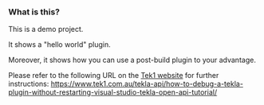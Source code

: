 ### What is this?

This is a demo project.

It shows a "hello world" plugin.

Moreover, it shows how you can use a post-build plugin to your advantage.

Please refer to the following URL on the [Tek1 website](https://www.tek1.com.au/tekla-api/how-to-debug-a-tekla-plugin-without-restarting-visual-studio-tekla-open-api-tutorial/) for further instructions: https://www.tek1.com.au/tekla-api/how-to-debug-a-tekla-plugin-without-restarting-visual-studio-tekla-open-api-tutorial/

